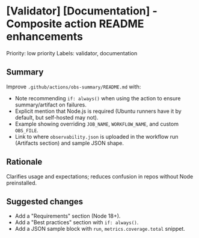 # [Validator] [Documentation] - Composite action README enhancements

Priority: low priority
Labels: validator, documentation

## Summary

Improve `.github/actions/obs-summary/README.md` with:

- Note recommending `if: always()` when using the action to ensure summary/artifact on failures.
- Explicit mention that Node.js is required (Ubuntu runners have it by default, but self-hosted may not).
- Example showing overriding `JOB_NAME`, `WORKFLOW_NAME`, and custom `OBS_FILE`.
- Link to where `observability.json` is uploaded in the workflow run (Artifacts section) and sample JSON shape.

## Rationale

Clarifies usage and expectations; reduces confusion in repos without Node preinstalled.

## Suggested changes

- Add a "Requirements" section (Node 18+).
- Add a "Best practices" section with `if: always()`.
- Add a JSON sample block with `run`, `metrics.coverage.total` snippet.

